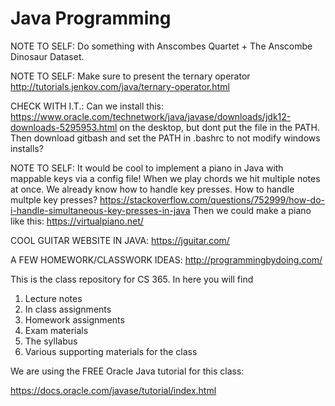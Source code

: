 # Java Programming


NOTE TO SELF: Do something with Anscombes Quartet + The Anscombe Dinosaur Dataset.

NOTE TO SELF: Make sure to present the ternary operator http://tutorials.jenkov.com/java/ternary-operator.html

CHECK WITH I.T.: Can we install this: https://www.oracle.com/technetwork/java/javase/downloads/jdk12-downloads-5295953.html on the desktop, but dont put the file in the PATH. Then download gitbash and set the PATH in .bashrc to not modify windows installs?

NOTE TO SELF: It would be cool to implement a piano in Java with mappable keys via a config file! When we play chords we hit multiple notes at once. We already know how to handle key presses. How to handle multple key presses? https://stackoverflow.com/questions/752999/how-do-i-handle-simultaneous-key-presses-in-java Then we could make a piano like this: https://virtualpiano.net/

COOL GUITAR WEBSITE IN JAVA: https://jguitar.com/

A FEW HOMEWORK/CLASSWORK IDEAS: http://programmingbydoing.com/

This is the class repository for CS 365. In here you will find

1. Lecture notes
2. In class assignments
3. Homework assignments
4. Exam materials
5. The syllabus
6. Various supporting materials for the class

We are using the FREE Oracle Java tutorial for this class:

https://docs.oracle.com/javase/tutorial/index.html

